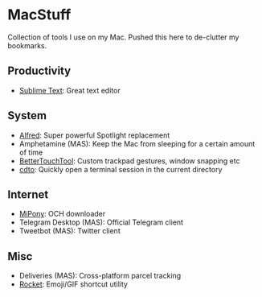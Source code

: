 # MacStuff
Collection of tools I use on my Mac. Pushed this here to de-clutter my bookmarks.

## Productivity
- [Sublime Text](https://www.sublimetext.com): Great text editor

## System
- [Alfred](https://www.alfredapp.com): Super powerful Spotlight replacement
- Amphetamine (MAS): Keep the Mac from sleeping for a certain amount of time
- [BetterTouchTool](https://www.boastr.net): Custom trackpad gestures, window snapping etc
- [cdto](https://github.com/jbtule/cdto): Quickly open a terminal session in the current directory

## Internet
- [MiPony](http://www.mipony.net/en/): OCH downloader
- Telegram Desktop (MAS): Official Telegram client
- Tweetbot (MAS): Twitter client

## Misc
- Deliveries (MAS): Cross-platform parcel tracking
- [Rocket](http://matthewpalmer.net/rocket/): Emoji/GIF shortcut utility

